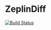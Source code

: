 # ZeplinDiff
[![Build Status](https://travis-ci.org/JSpiner/ZeplinDiff.svg?branch=master)](https://travis-ci.org/JSpiner/ZeplinDiff)